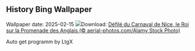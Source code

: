 ## History Bing Wallpaper
Wallpaper date: 2025-02-15
![](https://www.bing.com/th?id=OHR.CarnivalNice_FR-FR8752947591_UHD.jpg&w=1000)Download: [Défilé du Carnaval de Nice, le Roi sur la Promenade des Anglais (© aerial-photos.com/Alamy Stock Photo)](https://www.bing.com/th?id=OHR.CarnivalNice_FR-FR8752947591_UHD.jpg)

Auto get programm by LtgX
